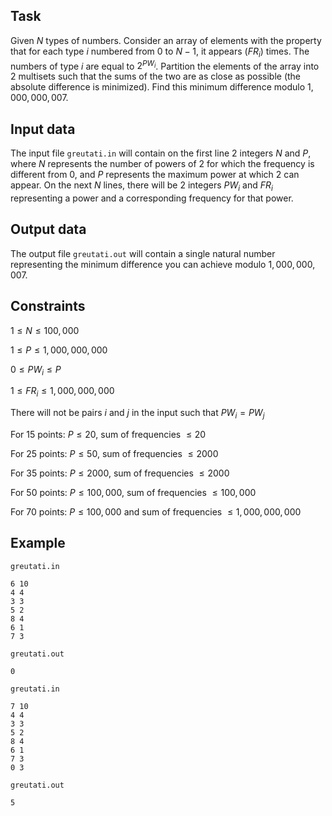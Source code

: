 ## Task

Given $N$ types of numbers. Consider an array of elements with the property that for each type $i$ numbered from $0$ to $N - 1$, it appears $(FR_i)$ times. The numbers of type $i$ are equal to $2^{PW_i}$. Partition the elements of the array into $2$ multisets such that the sums of the two are as close as possible (the absolute difference is minimized). Find this minimum difference modulo $1,000,000,007$.

## Input data

The input file `greutati.in` will contain on the first line $2$ integers $N$ and $P$, where $N$ represents the number of powers of $2$ for which the frequency is different from $0$, and $P$ represents the maximum power at which $2$ can appear. On the next $N$ lines, there will be $2$ integers $PW_i$ and $FR_i$ representing a power and a corresponding frequency for that power.

## Output data

The output file `greutati.out` will contain a single natural number representing the minimum difference you can achieve modulo $1,000,000,007$.

## Constraints

$1 \leq N \leq 100,000$

$1 \leq P \leq 1,000,000,000$

$0 \leq PW_i \leq P$

$1 \leq FR_i \leq 1,000,000,000$

There will not be pairs $i$ and $j$ in the input such that $PW_i = PW_j$

For $15$ points: $P \leq 20$, sum of frequencies $\leq 20$

For $25$ points: $P \leq 50$, sum of frequencies $\leq 2000$

For $35$ points: $P \leq 2000$, sum of frequencies $\leq 2000$

For $50$ points: $P \leq 100,000$, sum of frequencies $\leq 100,000$

For $70$ points: $P \leq 100,000$ and sum of frequencies $\leq 1,000,000,000$

## Example

`greutati.in`
```
6 10
4 4
3 3
5 2
8 4
6 1
7 3
```

`greutati.out`
```
0
```

`greutati.in`
```
7 10
4 4
3 3
5 2
8 4
6 1
7 3
0 3
```

`greutati.out`
```
5
```